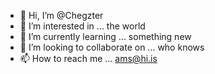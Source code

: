 - 👋 Hi, I’m @Chegzter
- 👀 I’m interested in ... the world
- 🌱 I’m currently learning ... something new
- 💞️ I’m looking to collaborate on ... who knows
- 📫 How to reach me ... ams@hi.is

<!---
Chegzter/Chegzter is a ✨ special ✨ repository because its `README.md` (this file) appears on your GitHub profile.
You can click the Preview link to take a look at your changes.
--->
